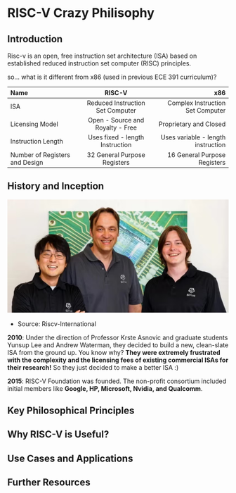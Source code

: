 # RISC-V Crazy Philisophy 

## Introduction

Risc-v is an open, free instruction set architecture (ISA) based on established reduced instruction set computer (RISC) principles.

so... what is it different from x86 (used in previous ECE 391 curriculum)? 


|  Name  | RISC-V            | x86 |
| :----- | :--------------: | --: |
| ISA  | Reduced Instruction Set Computer  | Complex Instruction Set Computer |
| Licensing Model    | Open - Source and Royalty - Free  | Proprietary and Closed |
| Instruction Length | Uses fixed - length Instruction | Uses variable - length instruction |
| Number of Registers and Design | 32 General Purpose Registers |  16 General Purpose Registers |



## History and Inception

![](image.png)
- Source: Riscv-International

**2010**: Under the direction of Professor Krste Asnovic and graduate students Yunsup Lee and Andrew Waterman, they decided to build a new, clean-slate ISA from the ground up. You know why? **They were extremely frustrated with the complexity and the licensing fees of existing commercial ISAs for their research!** So they just decided to make a better ISA :) 

**2015**: RISC-V Foundation was founded. The non-profit consortium included initial members like **Google, HP, Microsoft, Nvidia, and Qualcomm**.


## Key Philosophical Principles

## Why RISC-V is Useful? 

## Use Cases and Applications

## Further Resources